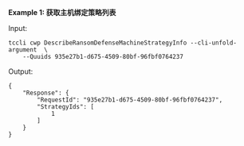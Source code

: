 **Example 1: 获取主机绑定策略列表**



Input: 

```
tccli cwp DescribeRansomDefenseMachineStrategyInfo --cli-unfold-argument  \
    --Quuids 935e27b1-d675-4509-80bf-96fbf0764237
```

Output: 
```
{
    "Response": {
        "RequestId": "935e27b1-d675-4509-80bf-96fbf0764237",
        "StrategyIds": [
            1
        ]
    }
}
```

